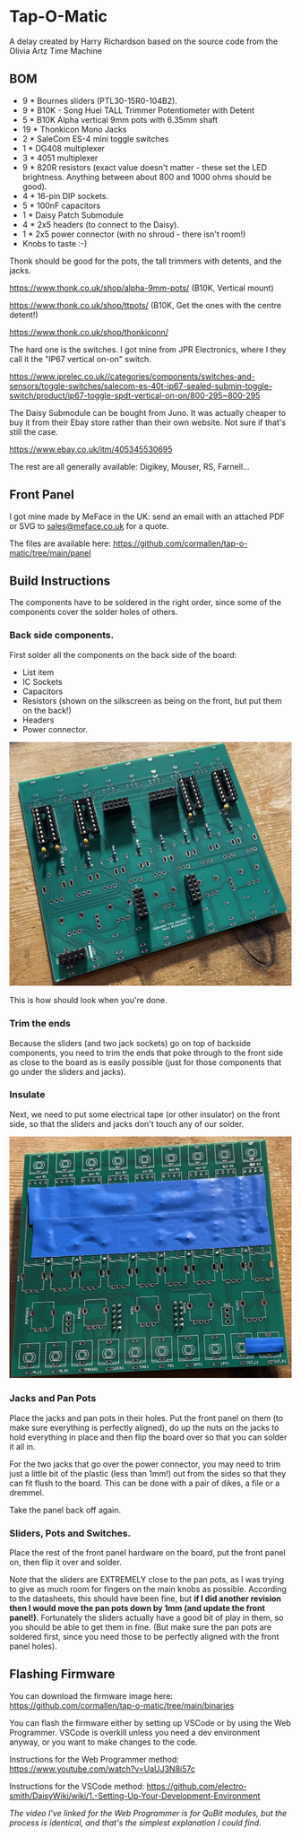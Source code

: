 # Tap-O-Matic

A delay created by Harry Richardson based on the source code from the Olivia Artz Time Machine

## BOM
 - 9 * Bournes sliders (PTL30-15R0-104B2).
 - 9 * B10K - Song Huei TALL Trimmer Potentiometer with Detent
 - 5 * B10K Alpha vertical 9mm pots with 6.35mm shaft
 - 19 * Thonkicon Mono Jacks
 - 2 * SaleCom ES-4 mini toggle switches
 - 1 * DG408 multiplexer
 - 3 * 4051 multiplexer
 - 9 * 820R resistors (exact value doesn't matter - these set the LED brightness. Anything between about 800 and 1000 ohms should be good).
 - 4 * 16-pin DIP sockets.
 - 5 * 100nF capacitors
 - 1 * Daisy Patch Submodule
 - 4 * 2x5 headers (to connect to the Daisy).
 - 1 * 2x5 power connector (with no shroud - there isn't room!)
 - Knobs to taste :-)

Thonk should be good for the pots, the tall trimmers with detents, and the jacks.

https://www.thonk.co.uk/shop/alpha-9mm-pots/ (B10K, Vertical mount)

https://www.thonk.co.uk/shop/ttpots/ (B10K, Get the ones with the centre detent!)

https://www.thonk.co.uk/shop/thonkiconn/

The hard one is the switches. I got mine from JPR Electronics, where I they call it the "IP67 vertical on-on" switch.

https://www.jprelec.co.uk//categories/components/switches-and-sensors/toggle-switches/salecom-es-40t-ip67-sealed-submin-toggle-switch/product/ip67-toggle-spdt-vertical-on-on/800-295~800-295

The Daisy Submodule can be bought from Juno. It was actually cheaper to buy it from their Ebay store rather than their own website. Not sure if that's still the case.

https://www.ebay.co.uk/itm/405345530695

The rest are all generally available: Digikey, Mouser, RS, Farnell...

## Front Panel
I got mine made by MeFace in the UK: send an email with an attached PDF or SVG to sales@meface.co.uk for a quote.

The files are available here: https://github.com/cormallen/tap-o-matic/tree/main/panel

## Build Instructions
The components have to be soldered in the right order, since some of the components cover the solder holes of others.

### Back side components.
First solder all the components on the back side of the board:

 - List item
 - IC Sockets
 - Capacitors
 - Resistors (shown on the silkscreen as being on the front, but put them on the back!)
 - Headers
 - Power connector.

![image info](images/Back-side.jpg)

This is how should look when you're done.

 ### Trim the ends

Because the sliders (and two jack sockets) go on top of backside components, you need to trim the ends that poke through to the front side as close to the board as is easily possible (just for those components that go under the sliders and jacks).

### Insulate

Next, we need to put some electrical tape (or other insulator) on the front side, so that the sliders and jacks don't touch any of our solder.

![image info](images/Insulate.jpg)

### Jacks and Pan Pots

Place the jacks and pan pots in their holes. Put the front panel on them (to make sure everything is perfectly aligned), do up the nuts on the jacks to hold everything in place and then flip the board over so that you can solder it all in.

For the two jacks that go over the power connector, you may need to trim just a little bit of the plastic (less than 1mm!) out from the sides so that they can fit flush to the board. This can be done with a pair of dikes, a file or a dremmel.

Take the panel back off again.

### Sliders, Pots and Switches.

Place the rest of the front panel hardware on the board, put the front panel on, then flip it over and solder.

Note that the sliders are EXTREMELY close to the pan pots, as I was trying to give as much room for fingers on the main knobs as possible. According to the datasheets, this should have been fine, but **if I did another revision then I would move the pan pots down by 1mm (and update the front panel!)**. Fortunately the sliders actually have a good bit of play in them, so you should be able to get them in fine. (But make sure the pan pots are soldered first, since you need those to be perfectly aligned with the front panel holes).

## Flashing Firmware

You can download the firmware image here: https://github.com/cormallen/tap-o-matic/tree/main/binaries

You can flash the firmware either by setting up VSCode or by using the Web Programmer. VSCode is overkill unless you need a dev environment anyway, or you want to make changes to the code.

Instructions for the Web Programmer method: https://www.youtube.com/watch?v=UaUJ3N8i57c

Instructions for the VSCode method: https://github.com/electro-smith/DaisyWiki/wiki/1.-Setting-Up-Your-Development-Environment

*The video I've linked for the Web Programmer is for QuBit modules, but the process is identical, and that's the simplest explanation I could find.*
